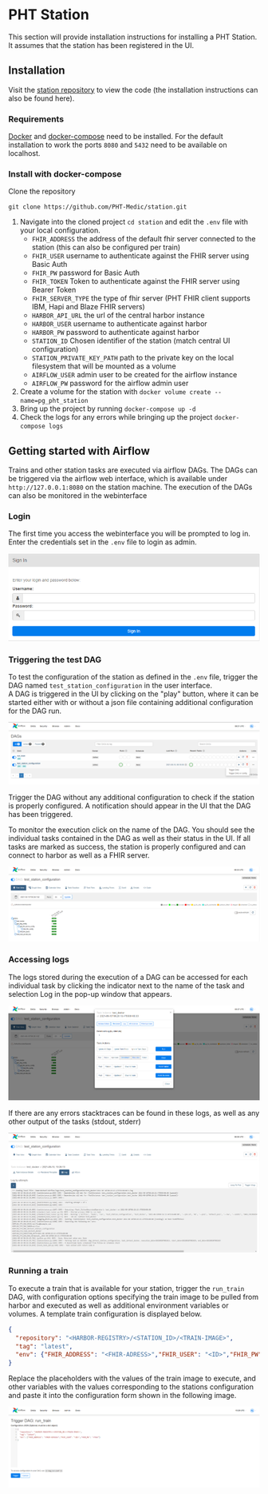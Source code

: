 # PHT Station

This section will provide installation instructions for installing a PHT Station. It assumes that the station has been
registered in the UI.

## Installation
Visit
the [station repository](https://github.com/PHT-Medic/station)
to view the code (the installation instructions can also be found here).

### Requirements

[Docker](https://docs.docker.com/get-docker/) and [docker-compose](https://docs.docker.com/compose/install/) need to be
installed. For the default installation to work the ports `8080` and `5432` need to be available on localhost. 


### Install with docker-compose
Clone the repository  
```shell
git clone https://github.com/PHT-Medic/station.git
```

1. Navigate into the cloned project `cd station` and edit the `.env` file with your local configuration.
    - `FHIR_ADDRESS` the address of the default fhir server connected to the station (this can also be configured per train)
    - `FHIR_USER` username to authenticate against the FHIR server using Basic Auth
    - `FHIR_PW` password for Basic Auth
    - `FHIR_TOKEN` Token to authenticate against the FHIR server using Bearer Token
    - `FHIR_SERVER_TYPE` the type of fhir server (PHT FHIR client supports IBM, Hapi and Blaze FHIR servers)
    - `HARBOR_API_URL` the url of the central harbor instance
    - `HARBOR_USER` username to authenticate against harbor
    - `HARBOR_PW` password to authenticate against harbor
    - `STATION_ID` Chosen identifier of the station (match central UI configuration)
    - `STATION_PRIVATE_KEY_PATH` path to the private key on the local filesystem that will be mounted as a volume
    - `AIRFLOW_USER` admin user to be created for the airflow instance 
    - `AIRFLOW_PW` password for the airflow admin user
2. Create a volume for the station with ```docker volume create --name=pg_pht_station```
3. Bring up the project by running `docker-compose up -d`
4. Check the logs for any errors while bringing up the project `docker-compose logs`


## Getting started with Airflow
Trains and other station tasks are executed via airflow DAGs. The DAGs can be triggered via the airflow web interface,
which is available under `http://127.0.0.1:8080` on the station machine. 
The execution of the DAGs can also be monitored in the webinterface

### Login
The first time you access the webinterface you will be prompted to log in. Enter the credentials set in the `.env` file 
to login as admin.

![Airflow Login](../images/station_images/airflow_login.png)

### Triggering the test DAG
To test the configuration of the station as defined in the `.env` file, trigger the DAG named `test_station_configuration`
in the user interface.  
A DAG is triggered in the UI by clicking on the "play" button, where it can be started either with or without a json 
file containing additional configuration for the DAG run.

![Airflow UI Dags](../images/station_images/airflow_ui.png)

Trigger the DAG without any additional configuration to check if the station is properly configured. A notification should
appear in the UI that the DAG has been triggered.  

To monitor the execution click on the name of the DAG. You should see the individual tasks contained in the DAG as well as
their status in the UI. If all tasks are marked as success, the station is properly configured and can connect to harbor
as well as a FHIR server.

![Airflow UI test station config](../images/station_images/test_config_dag.png)

### Accessing logs

The logs stored during the execution of a DAG can be accessed for each individual task by clicking the indicator next 
to the name of the task and selection Log in the pop-up window that appears.

![Airflow UI access logs](../images/station_images/task_logs.png)

If there are any errors stacktraces can be found in these logs, as well as any other output of the tasks (stdout, stderr)

![Airflow UI task log details](../images/station_images/task_log_details.png)

### Running a train

To execute a train that is available for your station, trigger the `run_train` DAG, with configuration options specifying
the train image to be pulled from harbor and executed as well as additional environment variables or volumes. A template
train configuration is displayed below. 

```json
{
  "repository": "<HARBOR-REGISTRY>/<STATION_ID>/<TRAIN-IMAGE>",
  "tag": "latest",
  "env": {"FHIR_ADDRESS": "<FHIR-ADRESS>","FHIR_USER": "<ID>","FHIR_PW": "<PSW>"}
}
```

Replace the placeholders with the values of the train image to execute, and other
variables with the values corresponding to the stations configuration and paste it into the configuration form shown in 
the following image.

![Airflow trigger run train](../images/station_images/trigger_run_train.png)















